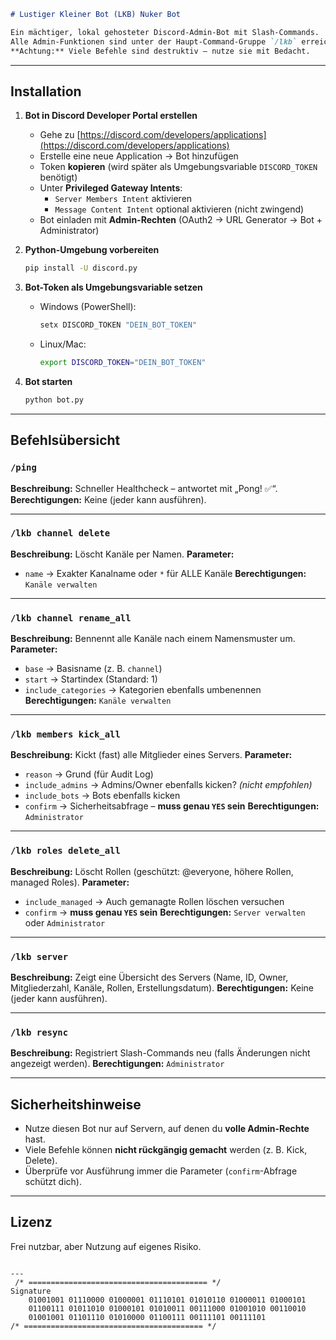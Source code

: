 ````markdown
# Lustiger Kleiner Bot (LKB) Nuker Bot

Ein mächtiger, lokal gehosteter Discord-Admin-Bot mit Slash-Commands.  
Alle Admin-Funktionen sind unter der Haupt-Command-Gruppe `/lkb` erreichbar.  
**Achtung:** Viele Befehle sind destruktiv – nutze sie mit Bedacht.
````
---

## Installation

1. **Bot in Discord Developer Portal erstellen**
   - Gehe zu [https://discord.com/developers/applications](https://discord.com/developers/applications)
   - Erstelle eine neue Application → Bot hinzufügen
   - Token **kopieren** (wird später als Umgebungsvariable `DISCORD_TOKEN` benötigt)
   - Unter **Privileged Gateway Intents**:
     - `Server Members Intent` aktivieren
     - `Message Content Intent` optional aktivieren (nicht zwingend)
   - Bot einladen mit **Admin-Rechten** (OAuth2 → URL Generator → Bot + Administrator)

2. **Python-Umgebung vorbereiten**
   ```bash
   pip install -U discord.py


3. **Bot-Token als Umgebungsvariable setzen**

   * Windows (PowerShell):

     ```powershell
     setx DISCORD_TOKEN "DEIN_BOT_TOKEN"
     ```
   * Linux/Mac:

     ```bash
     export DISCORD_TOKEN="DEIN_BOT_TOKEN"
     ```

4. **Bot starten**

   ```bash
   python bot.py
   ```
---

## Befehlsübersicht

### `/ping`

**Beschreibung:** Schneller Healthcheck – antwortet mit „Pong! ✅“.
**Berechtigungen:** Keine (jeder kann ausführen).

---

### `/lkb channel delete`

**Beschreibung:** Löscht Kanäle per Namen.
**Parameter:**

* `name` → Exakter Kanalname oder `*` für ALLE Kanäle
  **Berechtigungen:** `Kanäle verwalten`

---

### `/lkb channel rename_all`

**Beschreibung:** Bennennt alle Kanäle nach einem Namensmuster um.
**Parameter:**

* `base` → Basisname (z. B. `channel`)
* `start` → Startindex (Standard: 1)
* `include_categories` → Kategorien ebenfalls umbenennen
  **Berechtigungen:** `Kanäle verwalten`

---

### `/lkb members kick_all`

**Beschreibung:** Kickt (fast) alle Mitglieder eines Servers.
**Parameter:**

* `reason` → Grund (für Audit Log)
* `include_admins` → Admins/Owner ebenfalls kicken? *(nicht empfohlen)*
* `include_bots` → Bots ebenfalls kicken
* `confirm` → Sicherheitsabfrage – **muss genau `YES` sein**
  **Berechtigungen:** `Administrator`

---

### `/lkb roles delete_all`

**Beschreibung:** Löscht Rollen (geschützt: @everyone, höhere Rollen, managed Roles).
**Parameter:**

* `include_managed` → Auch gemanagte Rollen löschen versuchen
* `confirm` → **muss genau `YES` sein**
  **Berechtigungen:** `Server verwalten` oder `Administrator`

---

### `/lkb server`

**Beschreibung:** Zeigt eine Übersicht des Servers (Name, ID, Owner, Mitgliederzahl, Kanäle, Rollen, Erstellungsdatum).
**Berechtigungen:** Keine (jeder kann ausführen).

---

### `/lkb resync`

**Beschreibung:** Registriert Slash-Commands neu (falls Änderungen nicht angezeigt werden).
**Berechtigungen:** `Administrator`

---

## Sicherheitshinweise

* Nutze diesen Bot nur auf Servern, auf denen du **volle Admin-Rechte** hast.
* Viele Befehle können **nicht rückgängig gemacht** werden (z. B. Kick, Delete).
* Überprüfe vor Ausführung immer die Parameter (`confirm`-Abfrage schützt dich).

---

## Lizenz

Frei nutzbar, aber Nutzung auf eigenes Risiko.

```

---
 /* ======================================== */
Signature
    01001001 01110000 01000001 01110101 01010110 01000011 01000101
    01100111 01011010 01000101 01010011 00111000 01001010 00110010
    01001001 01101110 01010000 01100111 00111101 00111101
/* ======================================== */

```
